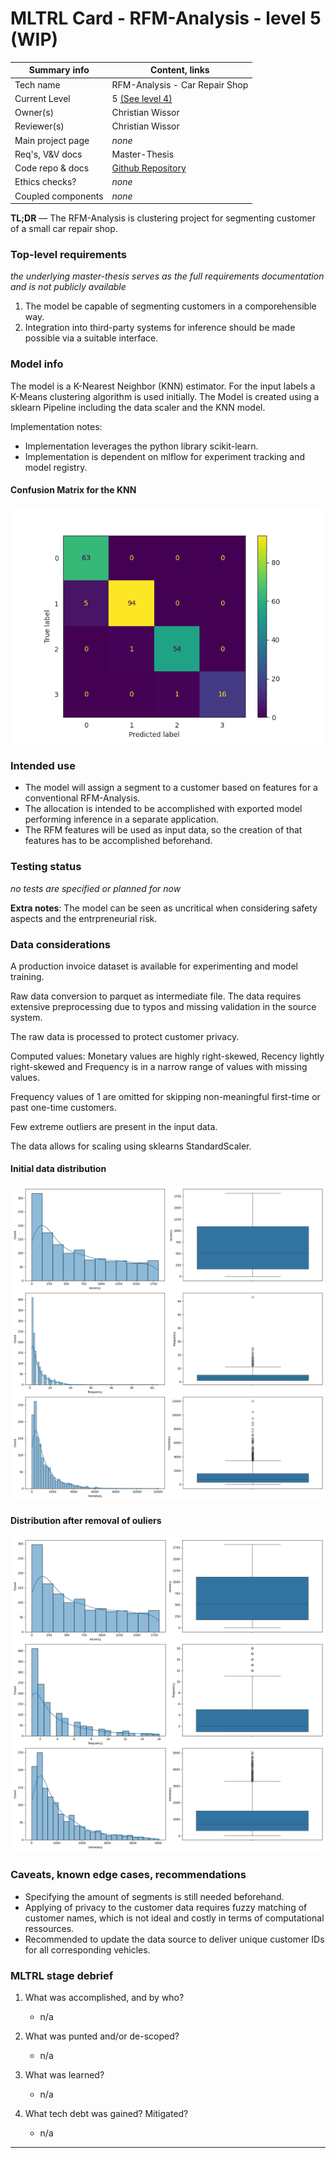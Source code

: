# MLTRL Card - RFM-Analysis - level 5 (WIP)

| Summary info        | Content, links       |
| -------------------------- | ------------- |
| Tech name               | RFM-Analysis - Car Repair Shop   |
| Current Level           | 5 [(See level 4)](./mltrl_card_level_4.md) |
| Owner(s)                | Christian Wissor                        |
| Reviewer(s)             | Christian Wissor                           |
| Main project page       | *none*   |
| Req's, V&V docs         | Master-Thesis   |
| Code repo & docs        | [Github Repository](https://github.com/SmithyW/master-thesis-mlops-study-imlpementation)   |
| Ethics checks?          | *none* |
| Coupled components      | *none*         |


**TL;DR** — The RFM-Analysis is clustering project for segmenting customer of a small car repair shop. 


### Top-level requirements

*the underlying master-thesis serves as the full requirements documentation and is not publicly available*

1. The model be capable of segmenting customers in a comporehensible way.
2. Integration into third-party systems for inference should be made possible via a suitable interface.

### Model info

The model is a K-Nearest Neighbor (KNN) estimator. For the input labels a K-Means clustering algorithm is used initially. The Model is created using a sklearn Pipeline including the data scaler and the KNN model. 

Implementation notes:

- Implementation leverages the python library scikit-learn. 
- Implementation is dependent on mlflow for experiment tracking and model registry.

#### Confusion Matrix for the KNN
![Confusion Matrix KNN](./confusion_matrix.png)

### Intended use

- The model will assign a segment to a customer based on features for a conventional RFM-Analysis.
- The allocation is intended to be accomplished with exported model performing inference in a separate application.
- The RFM features will be used as input data, so the creation of that features has to be accomplished beforehand.

### Testing status

*no tests are specified or planned for now*

**Extra notes**: The model can be seen as uncritical when considering safety aspects and the entrpreneurial risk.


### Data considerations

A production invoice dataset is available for experimenting and model training.

Raw data conversion to parquet as intermediate file.
The data requires extensive preprocessing due to typos and missing validation in the source system.

The raw data is processed to protect customer privacy.

Computed values: Monetary values are highly right-skewed, Recency lightly right-skewed and Frequency is in a narrow range of values with missing values.

Frequency values of 1 are omitted for skipping non-meaningful first-time or past one-time customers.

Few extreme outliers are present in the input data.

The data allows for scaling using sklearns StandardScaler.

#### Initial data distribution
![Initial data distribution](./initial_distribution.png)

#### Distribution after removal of ouliers
![After removal of outliers](./no_outliers_distribution.png)

### Caveats, known edge cases, recommendations

- Specifying the amount of segments is still needed beforehand.
- Applying of privacy to the customer data requires fuzzy matching of customer names, which is not ideal and costly in terms of computational ressources.
- Recommended to update the data source to deliver unique customer IDs for all corresponding vehicles.

### MLTRL stage debrief

<!-- Succinct summary of stage progress – please respond to each question, link to extended material if needed... -->

1. What was accomplished, and by who?

    - n/a

2. What was punted and/or de-scoped?

    - n/a

3. What was learned?

    - n/a

4. What tech debt was gained? Mitigated?

    - n/a

---
